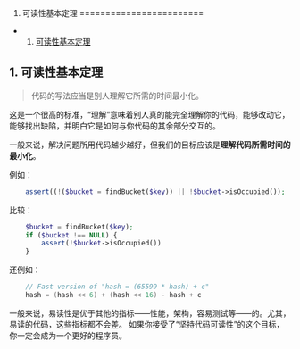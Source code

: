 1. 可读性基本定理
========================

* 1. [可读性基本定理]()

## 1. 可读性基本定理

> 代码的写法应当是别人理解它所需的时间最小化。

这是一个很高的标准，“理解”意味着别人真的能完全理解你的代码，能够改动它，能够找出缺陷，并明白它是如何与你代码的其余部分交互的。

一般来说，解决问题所用代码越少越好，但我们的目标应该是**理解代码所需时间的最小化**。

例如：

```php 
	assert((!($bucket = findBucket($key)) || !$bucket->isOccupied());
```

比较：

```php
	$bucket = findBucket($key);
	if ($bucket !== NULL) {
		assert(!$bucket->isOccupied())
	}
```

还例如：

```C
	// Fast version of "hash = (65599 * hash) + c"
	hash = (hash << 6) + (hash << 16) - hash + c
```

一般来说，易读性是优于其他的指标——性能，架构，容易测试等——的。尤其，易读的代码，这些指标都不会差。
如果你接受了“坚持代码可读性”的这个目标，你一定会成为一个更好的程序员。



